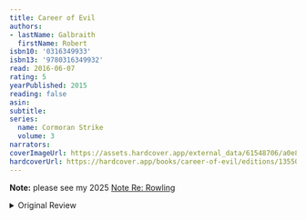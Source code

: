 ```yaml
---
title: Career of Evil
authors:
- lastName: Galbraith
  firstName: Robert
isbn10: '0316349933'
isbn13: '9780316349932'
read: 2016-06-07
rating: 5
yearPublished: 2015
reading: false
asin:
subtitle:
series:
  name: Cormoran Strike
  volume: 3
narrators:
coverImageUrl: https://assets.hardcover.app/external_data/61548706/a0e812ac1bffd8c04031b4b179de76c25dc26794.jpeg
hardcoverUrl: https://hardcover.app/books/career-of-evil/editions/13550205
---
```


**Note:** please see my 2025 [Note Re: Rowling](/blog/2025-02-14/jk-rowling)

<details>
<summary>Original Review</summary>
Rowling (as Galbraith) is really a fantastic storyteller. This book is pure genre fiction, no doubt, but it's also very well executed. I particularly enjoyed this installment, in which Rowling's own convictions (many of which I share) shone through without ever seeming heavy-handed or detracting from the story.
</details>
